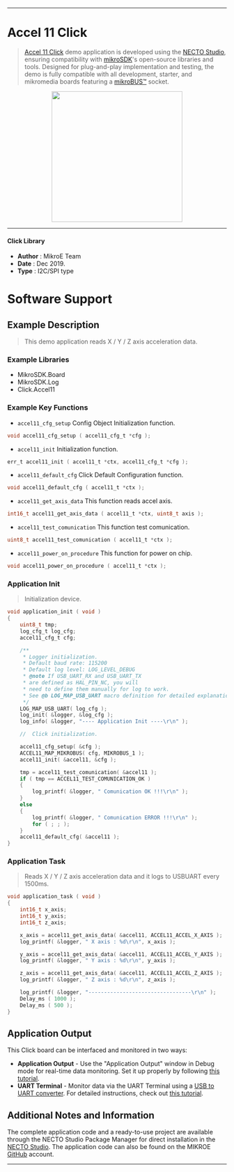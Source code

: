 
---
# Accel 11 Click

> [Accel 11 Click](https://www.mikroe.com/?pid_product=MIKROE-3440) demo application is developed using
the [NECTO Studio](https://www.mikroe.com/necto), ensuring compatibility with [mikroSDK](https://www.mikroe.com/mikrosdk)'s
open-source libraries and tools. Designed for plug-and-play implementation and testing, the demo is fully compatible with
all development, starter, and mikromedia boards featuring a [mikroBUS&trade;](https://www.mikroe.com/mikrobus) socket.

<p align="center">
  <img src="https://www.mikroe.com/?pid_product=MIKROE-3440&image=1" height=300px>
</p>

---

#### Click Library

- **Author**        : MikroE Team
- **Date**          : Dec 2019.
- **Type**          : I2C/SPI type

# Software Support

## Example Description

> This demo application reads X / Y / Z axis acceleration data.

### Example Libraries

- MikroSDK.Board
- MikroSDK.Log
- Click.Accel11

### Example Key Functions

- `accel11_cfg_setup` Config Object Initialization function. 
```c
void accel11_cfg_setup ( accel11_cfg_t *cfg );
``` 
 
- `accel11_init` Initialization function. 
```c
err_t accel11_init ( accel11_t *ctx, accel11_cfg_t *cfg );
```

- `accel11_default_cfg` Click Default Configuration function. 
```c
void accel11_default_cfg ( accel11_t *ctx );
```

- `accel11_get_axis_data` This function reads accel axis. 
```c
int16_t accel11_get_axis_data ( accel11_t *ctx, uint8_t axis );
```
 
- `accel11_test_comunication` This function test comunication. 
```c
uint8_t accel11_test_comunication ( accel11_t *ctx );
```

- `accel11_power_on_procedure` This function for power on chip. 
```c
void accel11_power_on_procedure ( accel11_t *ctx );
```

### Application Init

> Initialization device.

```c
void application_init ( void )
{
    uint8_t tmp;
    log_cfg_t log_cfg;
    accel11_cfg_t cfg;

    /** 
     * Logger initialization.
     * Default baud rate: 115200
     * Default log level: LOG_LEVEL_DEBUG
     * @note If USB_UART_RX and USB_UART_TX 
     * are defined as HAL_PIN_NC, you will 
     * need to define them manually for log to work. 
     * See @b LOG_MAP_USB_UART macro definition for detailed explanation.
     */
    LOG_MAP_USB_UART( log_cfg );
    log_init( &logger, &log_cfg );
    log_info( &logger, "---- Application Init ----\r\n" );

    //  Click initialization.

    accel11_cfg_setup( &cfg );
    ACCEL11_MAP_MIKROBUS( cfg, MIKROBUS_1 );
    accel11_init( &accel11, &cfg );

    tmp = accel11_test_comunication( &accel11 );
    if ( tmp == ACCEL11_TEST_COMUNICATION_OK )
    {
        log_printf( &logger, " Comunication OK !!!\r\n" );
    }
    else
    {
        log_printf( &logger, " Comunication ERROR !!!\r\n" );
        for ( ; ; );
    }
    accel11_default_cfg( &accel11 );
}
```

### Application Task

> Reads X / Y / Z axis acceleration data and it logs to USBUART every 1500ms.

```c
void application_task ( void )
{
    int16_t x_axis;
    int16_t y_axis;
    int16_t z_axis;

    x_axis = accel11_get_axis_data( &accel11, ACCEL11_ACCEL_X_AXIS );
    log_printf( &logger, " X axis : %d\r\n", x_axis );

    y_axis = accel11_get_axis_data( &accel11, ACCEL11_ACCEL_Y_AXIS );
    log_printf( &logger, " Y axis : %d\r\n", y_axis );

    z_axis = accel11_get_axis_data( &accel11, ACCEL11_ACCEL_Z_AXIS );
    log_printf( &logger, " Z axis : %d\r\n", z_axis );

    log_printf( &logger, "---------------------------------\r\n" );
    Delay_ms ( 1000 );
    Delay_ms ( 500 );
}
```

## Application Output

This Click board can be interfaced and monitored in two ways:
- **Application Output** - Use the "Application Output" window in Debug mode for real-time data monitoring.
Set it up properly by following [this tutorial](https://www.youtube.com/watch?v=ta5yyk1Woy4).
- **UART Terminal** - Monitor data via the UART Terminal using
a [USB to UART converter](https://www.mikroe.com/click/interface/usb?interface*=uart,uart). For detailed instructions,
check out [this tutorial](https://help.mikroe.com/necto/v2/Getting%20Started/Tools/UARTTerminalTool).

## Additional Notes and Information

The complete application code and a ready-to-use project are available through the NECTO Studio Package Manager for 
direct installation in the [NECTO Studio](https://www.mikroe.com/necto). The application code can also be found on
the MIKROE [GitHub](https://github.com/MikroElektronika/mikrosdk_click_v2) account.

---
